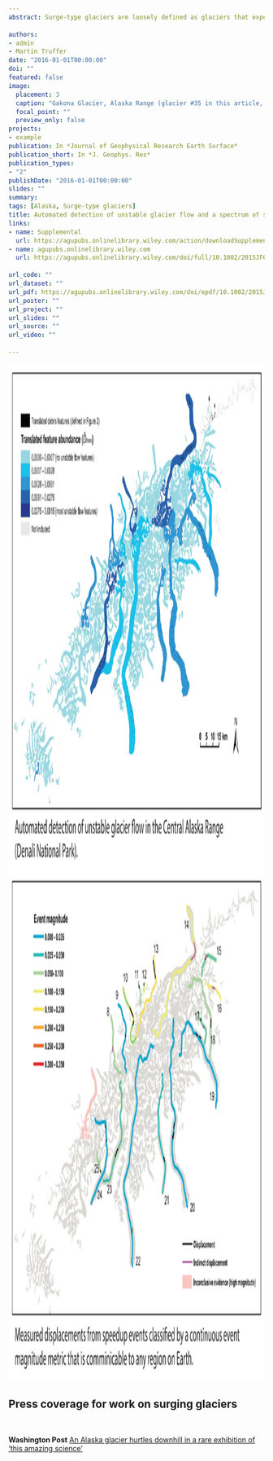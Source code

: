```yaml
---
abstract: Surge‐type glaciers are loosely defined as glaciers that experience periodic alterations between slow and fast flow regimes. Glaciers from a variety of mountain ranges around the world have been classified as surge type, yet consensus of what defines a glacier as surge type has not always been met. A common source of dispute is the lack of a succinct and globally applicable delimiter between a surging and nonsurging glacier. The attempt is often a Boolean classification; however, glacier speedup events can vary significantly with respect to event magnitude, duration, and the fraction of the glacier that participates in the speedup. For this study, we first updated the inventory of glaciers that show flow instabilities in the Alaska Range and then quantified the spectrum of speedup behavior. We developed a new method that automatically detects glaciers with flow instabilities. Our automated results show a 91% success rate when compared to direct observations of speedup events and glaciers that are suspected to display unstable flow based on surface features. Through a combination of observations from the Landsat archive and previously published data, our inventory now contains 36 glaciers that encompass at least one branch exhibiting unstable flow and we document 53 speedup events that occurred between 1936 and 2014. We then present a universal method for comparing glacier speedup events based on a normalized event magnitude metric. This method provides a consistent way to include and quantify the full spectrum of speedup events and allows for comparisons with glaciers that exhibit clear surge characteristics yet have no observed surge event to date. Our results show a continuous spectrum of speedup magnitudes, from steady flow to clearly surge type, which suggests that qualitative classifications, such as “surge‐type” or “pulse‐type” behavior, might be too simplistic and should be accompanied by a standardized magnitude metric.

authors:
- admin
- Martin Truffer
date: "2016-01-01T00:00:00"
doi: ""
featured: false
image:
  placement: 3
  caption: "Gakona Glacier, Alaska Range (glacier #35 in this article, Fig. 6"
  focal_point: ""
  preview_only: false
projects:
- example
publication: In *Journal of Geophysical Research Earth Surface*
publication_short: In *J. Geophys. Res*
publication_types:
- "2"
publishDate: "2016-01-01T00:00:00"
slides: ""
summary: 
tags: [Alaska, Surge-type glaciers]
title: Automated detection of unstable glacier flow and a spectrum of speedup behavior in the Alaska Range
links:
- name: Supplemental
  url: https://agupubs.onlinelibrary.wiley.com/action/downloadSupplement?doi=10.1002%2F2015JF003502&attachmentId=119769976
- name: agupubs.onlinelibrary.wiley.com
  url: https://agupubs.onlinelibrary.wiley.com/doi/full/10.1002/2015JF003502

url_code: ""
url_dataset: ""
url_pdf: https://agupubs.onlinelibrary.wiley.com/doi/epdf/10.1002/2015JF003502
url_poster: ""
url_project: ""
url_slides: ""
url_source: ""
url_video: ""

---
```

<img src="speedup_fig.jpg" width="2000" height="2000" />


## **Press coverage for work on surging glaciers**  
<br/>

**Washington Post** [An Alaska glacier hurtles downhill in a rare exhibition of ‘this amazing science’](https://www.washingtonpost.com/science/alaska-glacier-surge-muldrow-climate/2021/06/04/dade503a-c315-11eb-9a8d-f95d7724967c_story.html)  

